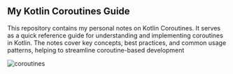
## My Kotlin Coroutines Guide
This repository contains my personal notes on Kotlin Coroutines. It serves as a quick reference guide for understanding and implementing coroutines in Kotlin. The notes cover key concepts, best practices, and common usage patterns, helping to streamline coroutine-based development



![coroutines](https://github.com/user-attachments/assets/e395e34a-f965-4397-9073-5cf87c0df28f)
